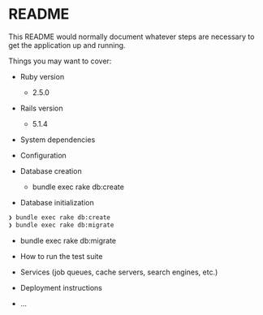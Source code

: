 # README

This README would normally document whatever steps are necessary to get the
application up and running.

Things you may want to cover:

* Ruby version
  * 2.5.0

* Rails version
  * 5.1.4

* System dependencies

* Configuration

* Database creation
  * bundle exec rake db:create

* Database initialization
```bash
❯ bundle exec rake db:create
❯ bundle exec rake db:migrate
```
  * bundle exec rake db:migrate

* How to run the test suite

* Services (job queues, cache servers, search engines, etc.)

* Deployment instructions

* ...
